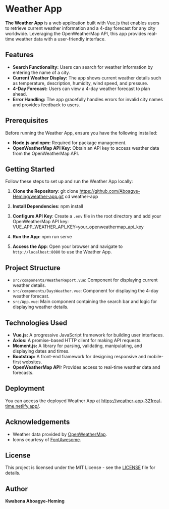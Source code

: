 # **Weather App**

**The Weather App** is a web application built with Vue.js that enables users to retrieve current weather information and a 4-day forecast for any city worldwide. Leveraging the OpenWeatherMap API, this app provides real-time weather data with a user-friendly interface.

## Features

- **Search Functionality:** Users can search for weather information by entering the name of a city.
- **Current Weather Display:** The app shows current weather details such as temperature, description, humidity, wind speed, and pressure.
- **4-Day Forecast:** Users can view a 4-day weather forecast to plan ahead.
- **Error Handling:** The app gracefully handles errors for invalid city names and provides feedback to users.

## Prerequisites

Before running the Weather App, ensure you have the following installed:

- **Node.js and npm:** Required for package management.
- **OpenWeatherMap API Key:** Obtain an API key to access weather data from the OpenWeatherMap API.

## Getting Started

Follow these steps to set up and run the Weather App locally:

1. **Clone the Repository**:
   git clone https://github.com/Aboagye-Heming/weather-app.git
   cd weather-app

2. **Install Dependencies**:
   npm install

3. **Configure API Key**:
   Create a `.env` file in the root directory and add your OpenWeatherMap API key:
   VUE_APP_WEATHER_API_KEY=your_openweathermap_api_key

4. **Run the App**:
   npm run serve

5. **Access the App**:
   Open your browser and navigate to `http://localhost:8080` to use the Weather App.

## Project Structure

- `src/components/WeatherReport.vue`: Component for displaying current weather details.
- `src/components/DaysWeather.vue`: Component for displaying the 4-day weather forecast.
- `src/App.vue`: Main component containing the search bar and logic for displaying weather details.

## Technologies Used

- **Vue.js:** A progressive JavaScript framework for building user interfaces.
- **Axios:** A promise-based HTTP client for making API requests.
- **Moment.js:** A library for parsing, validating, manipulating, and displaying dates and times.
- **Bootstrap:** A front-end framework for designing responsive and mobile-first websites.
- **OpenWeatherMap API:** Provides access to real-time weather data and forecasts.

## Deployment

You can access the deployed Weather App at https://weather-app-321real-time.netlify.app/.

## Acknowledgements

- Weather data provided by [OpenWeatherMap](https://openweathermap.org/).
- Icons courtesy of [FontAwesome](https://fontawesome.com/).

## License

This project is licensed under the MIT License - see the [LICENSE](LICENSE) file for details.

## Author

**Kwabena Aboagye-Heming**
